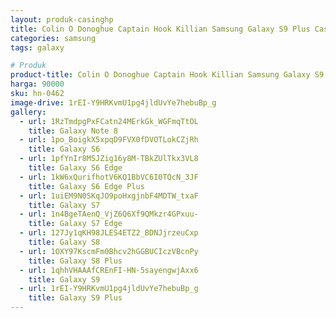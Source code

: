 ```yaml
---
layout: produk-casinghp
title: Colin O Donoghue Captain Hook Killian Samsung Galaxy S9 Plus Case
categories: samsung
tags: galaxy

# Produk
product-title: Colin O Donoghue Captain Hook Killian Samsung Galaxy S9 Plus Case
harga: 90000
sku: hn-0462
image-drive: 1rEI-Y9HRKvmU1pg4jldUvYe7hebuBp_g
gallery:
  - url: 1RzTmdpgPxFCatn24MErkGk_WGFmqTtOL
    title: Galaxy Note 8
  - url: 1po_BoigkX5xpqD9FVX0fDVOTLokCZjRh
    title: Galaxy S6
  - url: 1pfYnIr8MSJZig16y8M-TBkZUlTkx3VL8
    title: Galaxy S6 Edge
  - url: 1kW6xQurifhotV6KQ1BbVC6I0TQcN_3JF
    title: Galaxy S6 Edge Plus
  - url: 1uiEM9N0SKqJO9poHxgjnbF4MDTW_txaF
    title: Galaxy S7
  - url: 1n4BgeTAenQ_VjZ6Q6Xf9QMkzr4GPxuu-
    title: Galaxy S7 Edge
  - url: 127Jy1qKH98JLES4ETZ2_BDNJjrzeuCxp
    title: Galaxy S8
  - url: 1OXY97KscmFm0Bhcv2hGGBUCIczVBcnPy
    title: Galaxy S8 Plus
  - url: 1qhhVHAAAfCREnFI-HN-5sayengwjAxx6
    title: Galaxy S9
  - url: 1rEI-Y9HRKvmU1pg4jldUvYe7hebuBp_g
    title: Galaxy S9 Plus
---
```

